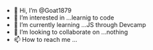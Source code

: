 - 👋 Hi, I’m @Goat1879
- 👀 I’m interested in ...learnig to code
- 🌱 I’m currently learning ...JS through Devcamp
- 💞️ I’m looking to collaborate on ...nothing
- 📫 How to reach me ...

<!---
Goat1879/Goat1879 is a ✨ special ✨ repository because its `README.md` (this file) appears on your GitHub profile.
You can click the Preview link to take a look at your changes.
--->
